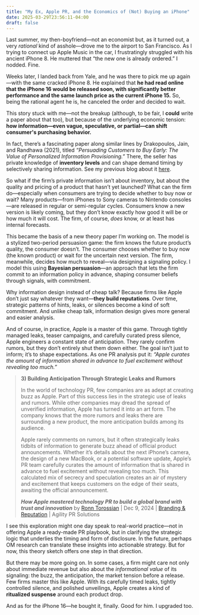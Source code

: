 ```yaml
---
title: "My Ex, Apple PR, and the Economics of (Not) Buying an iPhone"
date: 2025-03-29T23:56:11-04:00
draft: false
---
```


Last summer, my then-boyfriend—not an economist but, as it turned out, a very *rational* kind of asshole—drove me to the airport to San Francisco. As I trying to connect up Apple Music in the car, I frustratingly struggled with his ancient iPhone 8. He muttered that “the new one is already ordered.” I nodded. Fine.

Weeks later, I landed back from Yale, and he was there to pick me up again—with the same cracked iPhone 8. He explained that **he had read online that the iPhone 16 would be released soon, with significantly better performance and the same launch price as the current iPhone 15.** So, being the rational agent he is, he canceled the order and decided to wait.

This story stuck with me—not the breakup (although, to be fair, I **could** write a paper about that too), but because of the underlying economic tension: **how information—even vague, speculative, or partial—can shift consumer's purchasing behavior.**

In fact, there’s a fascinating paper along similar lines by Drakopoulos, Jain, and Randhawa (2021), titled *“Persuading Customers to Buy Early: The Value of Personalized Information Provisioning.”* There, the seller has private knowledge of **inventory levels** and can shape demand timing by selectively sharing information. See my previous blog about it [here](/posts/revisit_drakopoulos/).

So what if the firm’s private information isn’t about inventory, but about the quality and pricing of a product that hasn’t yet launched? What can the firm do—especially when consumers are trying to decide whether to buy now or wait? Many products—from iPhones to Sony cameras to Nintendo consoles—are released in regular or semi-regular cycles. Consumers know a new version is likely coming, but they don’t know exactly how good it will be or how much it will cost. The firm, of course, *does* know, or at least has internal forecasts.

This became the basis of a new theory paper I’m working on. The model is a stylized two-period persuasion game: the firm knows the future product’s quality, the consumer doesn’t. The consumer chooses whether to buy now (the known product) or wait for the uncertain next version. The firm, meanwhile, decides how much to reveal—via designing a signaling policy. I model this using **Bayesian persuasion**—an approach that lets the firm commit to an information policy in advance, shaping consumer beliefs through signals, with commitment.

Why information design instead of cheap talk? Because firms like Apple don’t just say whatever they want—**they build reputations**. Over time, strategic patterns of hints, leaks, or silences become a kind of soft commitment. And unlike cheap talk, information design gives more general and easier analysis.

And of course, in practice, Apple is a master of this game. Through tightly managed leaks, teaser campaigns, and carefully curated press silence, Apple engineers a constant state of anticipation. They rarely confirm rumors, but they don’t entirely shut them down either. The goal isn’t just to inform; it’s to shape expectations. As one PR analysis put it: *“Apple curates the amount of information shared in advance to fuel excitement without revealing too much.”*

> **3) Building Anticipation Through Strategic Leaks and Rumors**
>
> In the world of technology PR, few companies are as adept at creating buzz as Apple. Part of this success lies in the strategic use of leaks and rumors. While other companies may dread the spread of unverified information, Apple has turned it into an art form. The company knows that the more rumors and leaks there are surrounding a new product, the more anticipation builds among its audience.
>
> Apple rarely comments on rumors, but it often strategically leaks tidbits of information to generate buzz ahead of official product announcements. Whether it’s details about the next iPhone’s camera, the design of a new MacBook, or a potential software update, Apple’s PR team carefully curates the amount of information that is shared in advance to fuel excitement without revealing too much. This calculated mix of secrecy and speculation creates an air of mystery and excitement that keeps customers on the edge of their seats, awaiting the official announcement.
>
> ***How Apple mastered technology PR to build a global brand with trust and innovation*** by [Ronn Torossian](https://www.agilitypr.com/pr-news/author/ronntorossian/) | Dec 9, 2024 | [Branding & Reputation](https://www.agilitypr.com/pr-news/category/branding-reputation/) | Agility PR Solutions

I see this exploration might one day speak to real-world practice—not in offering Apple a ready-made PR playbook, but in clarifying the strategic logic that underlies the timing and form of disclosure. In the future, perhaps OM research can translate these insights into actionable strategy. But for now, this theory sketch offers one step in that direction.

But there may be more going on. In some cases, a firm might care not only about immediate revenue but also about the *informational value* of its signaling: the buzz, the anticipation, the market tension before a release. Few firms master this like Apple. With its carefully timed leaks, tightly controlled silence, and polished unveilings, Apple creates a kind of **ritualized suspense** around each product drop.

And as for the iPhone 16—he bought it, finally. Good for him. I upgraded too.
